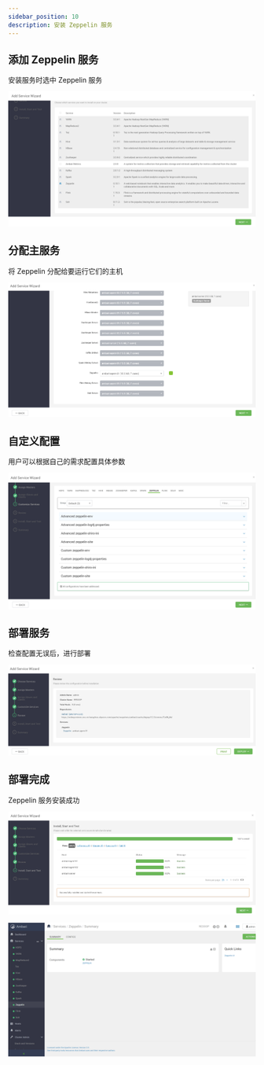 ```yaml
---
sidebar_position: 10
description: 安装 Zeppelin 服务
---
```


## 添加 Zeppelin 服务

安装服务时选中 Zeppelin 服务

![10-1](./img/10-1.png)

## 分配主服务

将 Zeppelin 分配给要运行它们的主机

![10-2](./img/10-2.png)

## 自定义配置

用户可以根据自己的需求配置具体参数

![10-3](./img/10-3.png)

## 部署服务

检查配置无误后，进行部署

![10-4](./img/10-4.png)

## 部署完成

Zeppelin 服务安装成功

![10-5](./img/10-5.png)

![10-6](./img/10-6.png)